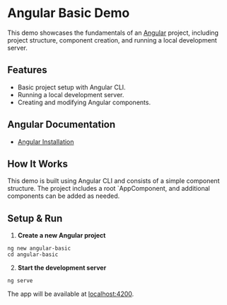 #  Angular Basic Demo

This demo showcases the fundamentals of an [Angular](https://angular.dev) project, including project structure, component creation, and running a local development server.

## Features

* Basic project setup with Angular CLI.
* Running a local development server.
* Creating and modifying Angular components.

## Angular Documentation

* [Angular Installation](https://angular.dev/installation)

## How It Works

This demo is built using Angular CLI and consists of a simple component structure. The project includes a root `AppComponent, and additional components can be added as needed.

## Setup & Run

1. **Create a new Angular project**
```
ng new angular-basic
cd angular-basic
```
2. **Start the development server**
```
ng serve
```

The app will be available at [localhost:4200](http://localhost:4200/).
